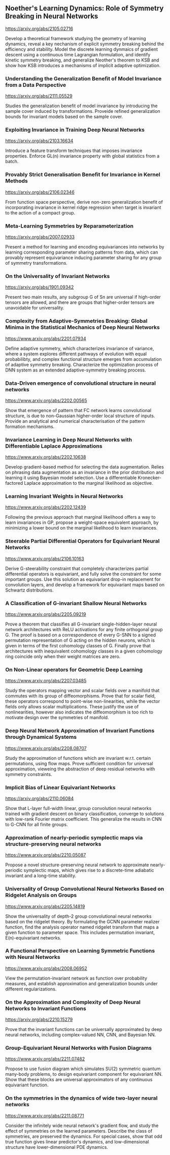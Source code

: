 ## Noether's Learning Dynamics: Role of Symmetry Breaking in Neural Networks

<https://arxiv.org/abs/2105.02716>

Develop a theoretical framework studying the geometry of learning dynamics, reveal a key nechanism of explicit symmetry breaking behind the efficiency and stability. Model the discrete learning dynmaics of gradient descent using a continuous time Lagrangian formulation, and identify kinetic symmetry breaking, and generalize Neother's theorem to KSB and show how KSB introduces a mechanisms of implicit adaptive optimization.

### Understanding the Generalization Benefit of Model Invariance from a Data Perspective

<https://arxiv.org/abs/2111.05529>

Studies the generalization benefit of model invariance by introducing the sample cover induced by transformations. Proveide refined generalization bounds for invariant models based on the sample cover. 

### Exploiting Invariance in Training Deep Neural Networks

<https://arxiv.org/abs/2103.16634>

Introduce a feature transform techniques that imposes invariance properties. Enforce GL(n) invariance property with global statistics from a batch.

### Provably Strict Generalisation Benefit for Invariance in Kernel Methods

<https://arxiv.org/abs/2106.02346>

From function space perspective, derive non-zero generalization benefit of incorporating invariance in kernel ridge regression when target is invariant to the action of a compact group.

### Meta-Learning Symmetries by Reparameterization

<https://arxiv.org/abs/2007.02933>

Present a method for learning and encoding equivariances into networks by learning corresponding parameter sharing patterns from data, which can provably represent equivariance inducing parameter sharing for any group of symmetry transformations.

### On the Universality of Invariant Networks

<https://arxiv.org/abs/1901.09342>

Present two main results, any subgroup G of Sn are universal if high-order tensors are allowed, and there are groups that higher-order tensors are unavoidable for universality.

### Complexity from Adaptive-Symmetries Breaking: Global Minima in the Statistical Mechanics of Deep Neural Networks

<https://www.arxiv.org/abs/2201.07934>

Define adaptive symmetry, which characterizes invariance of variance, where a system explores different pathways of evolution with equal probabilibty, and complex functional structure emerges from accumulation of adaptive symmetry breaking. Characterize the optimization process of DNN system as an extended adaptive-symmetry breaking process.

### Data-Driven emergence of convolutional structure in neural networks

<https://www.arxiv.org/abs/2202.00565>

Show that emergence of pattern that FC network learns convolutional structure, is due to non-Gaussian higher-order local structure of inputs. Provide an analytical and numerical characterisation of the pattern formation mechanisms.

### Invariance Learning in Deep Neural Networks with Differentiable Laplace Approximations

<https://www.arxiv.org/abs/2202.10638>

Develop gradient-based method for selecting the data augmentation. Relies on phrasing data augmentation as an invariance in the prior distribution and learning it using Bayesian model selection. Use a differentiable Kronecker-factored Laplace approximation to the marginal likelihood as objective.

### Learning Invariant Weights in Neural Networks

<https://www.arxiv.org/abs/2202.12439>

Following the previous approach that marginal likelihood offers a way to learn invariances in GP, propose a weight-space equivalent approach, by minimizing a lower bound on the marginal likelihood to learn invariances.

### Steerable Partial Differential Operators for Equivariant Neural Networks

<https://www.arxiv.org/abs/2106.10163>

Derive G-steerability constraint that completely characterizes partial differential operators is equivariant, and fully solve the constraint for some important groups. Use this solution as equivariant drop-in replacement for convolution layers, and develop a framework for equivariant maps based on Schwartz distributions.

### A Classification of G-invariant Shallow Neural Networks

<https://www.arxiv.org/abs/2205.09219>

Prove a theorem that classifies all G-invariant single-hidden-layer neural network architectures with ReLU activations for any finite orthogonal group G. The proof is based on a correspondence of every G-SNN to a signed permutation representation of G acting on the hidden neurons, which is given in terms of the first cohomology classes of G. Finally prove that architectures with inequivalent cohomology classes in a given cohomology ring coincide only when their weight matrices are zero.

### On Non-Linear operators for Geometric Deep Learning

<https://www.arxiv.org/abs/2207.03485>

Study the operators mapping vector and scalar fields over a manifold that commutes with its group of diffeomorphisms. Prove that for scalar field, these operators correspond to point-wise non-linearities, while the vector fields only allows scalar multiplications. These justify the use of nonlinearities, however also indicates the diffeomorphism is too rich to motivate design over the symmetries of manifold.

### Deep Neural Network Approximation of Invariant Functions through Dynamical Systems

<https://www.arxiv.org/abs/2208.08707>

Study the approximation of functions which are invariant w.r.t. certain permutations, using flow maps. Prove sufficient condition for universal approximation, vieweing the abstraction of deep residual networks with symmetry constraints. 

### Implicit Bias of Linear Equivariant Networks

<https://arxiv.org/abs/2110.06084>

Show that L-layer full-width linear, group convolution neural networks trained with gradient descent on binary classification, converge to solutions with low-rank Fourier matrix coefficient. This generalize the results in CNN to G-CNN for all finite groups.

### Approximation of nearly-periodic symplectic maps via structure-preserving neural networks

<https://www.arxiv.org/abs/2210.05087>

Propose a novel structure-preserving neural network to approximate nearly-periodic symplectic maps, which gives rise to a discrete-time adiabatic invariant and a long-time stability.

### Universality of Group Convolutional Neural Networks Based on Ridgelet Analysis on Groups

<https://www.arxiv.org/abs/2205.14819>

Show the universality of depth-2 group convolutional neural networks based on the ridgelet theory. By formulating the GCNN parameter realizer function, find the analysis operator named ridgelet transform that maps a given function to parameter space. This includes permutation invariant, E(n)-equivariant networks.

### A Functional Perspective on Learning Symmetric Functions with Neural Networks

<https://www.arxiv.org/abs/2008.06952>

View the permutation-invariant network as function over probability measures, and establish approximation and generalization bounds under different regularizations.

### On the Approximation and Complexity of Deep Neural Networks to Invariant Functions

<https://arxiv.org/abs/2210.15279>

Prove that the invariant functions can be universally approximated by deep neural networks, including complex-valued NN, CNN, and Bayesian NN.

### Group-Equivariant Neural Networks with Fusion Diagrams

<https://www.arxiv.org/abs/2211.07482>

Propose to use fusion diagram which simulates SU(2) symmetric quantum many-body problems, to design equivariant component for equivariant NN. Show that these blocks are universal approximators of any continuous equivariant function.

### On the symmetries in the dynamics of wide two-layer neural networks

<https://www.arxiv.org/abs/2211.08771>

Consider the infinitely wide neural network's gradient flow, and study the effect of symmetries on the learned parameters. Describe the class of symmetries, are preserved the dynamics. For special cases, show that odd true function gives linear predictor's dynamics, and low-dimensional structure have lower-dimensional PDE dynamics.

